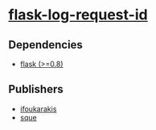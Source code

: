 # [flask-log-request-id](https://pypi.org/project/flask-log-request-id)

## Dependencies
- [flask (>=0.8)](packages/f/flask.md)



## Publishers
- [ifoukarakis](https://pypi.org/user/ifoukarakis)
- [sque](https://pypi.org/user/sque)

